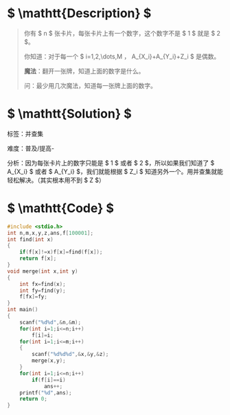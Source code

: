 # $ \mathtt{Description} $

> 你有 $ n $ 张卡片，每张卡片上有一个数字，这个数字不是 $ 1 $ 就是 $ 2 $。
>
> 你知道：对于每一个 $ i=1,2,\dots,M $，$ A_{X_i}+A_{Y_i}+Z_i $ 是偶数。
>
> **魔法**：翻开一张牌，知道上面的数字是什么。
>
> 问：最少用几次魔法，知道每一张牌上面的数字。

# $ \mathtt{Solution} $

标签：并查集

难度：普及/提高-

分析：因为每张卡片上的数字只能是 $ 1 $ 或者 $ 2 $，所以如果我们知道了 $ A_{X_i} $ 或者 $ A_{Y_i} $，我们就能根据 $ Z_i $ 知道另外一个。用并查集就能轻松解决。（其实根本用不到 $ Z $）

# $ \mathtt{Code} $

```cpp
#include <stdio.h>
int n,m,x,y,z,ans,f[100001];
int find(int x)
{
	if(f[x]!=x)f[x]=find(f[x]);
	return f[x];
}
void merge(int x,int y)
{
	int fx=find(x);
	int fy=find(y);
	f[fx]=fy;
}
int main()
{
	scanf("%d%d",&n,&m);
	for(int i=1;i<=n;i++)
		f[i]=i;
	for(int i=1;i<=m;i++)
	{
		scanf("%d%d%d",&x,&y,&z);
		merge(x,y);
	}
	for(int i=1;i<=n;i++)
		if(f[i]==i)
			ans++;
	printf("%d",ans);
	return 0;
}
```
